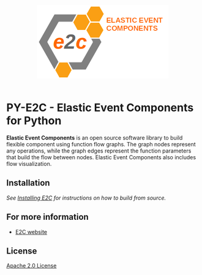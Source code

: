 <div align="center">
  <img src="https://github.com/elastic-event-components/e2c/blob/master/images/e2c-logo.png"><br><br>
</div>

# PY-E2C - Elastic Event Components for Python

**Elastic Event Components** is an open source software library to build flexible component using
function flow graphs. The graph nodes represent any operations, while
the graph edges represent the function parameters that build
the flow between nodes. Elastic Event Components also includes flow visualization.

## Installation
*See [Installing E2C](https://github.com/elastic-event-components/e2c/blob/master/INSTALL.md) for instructions 
on how to build from source.*


## For more information
* [E2C website](http://www.elastic-event-components.org)

## License
[Apache 2.0 License](LICENSE)
